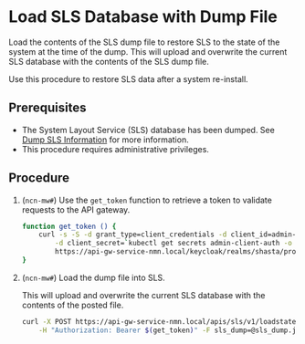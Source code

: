 # Load SLS Database with Dump File

Load the contents of the SLS dump file to restore SLS to the state of the system at the time of the dump. This will upload and overwrite the current SLS database with the contents of the SLS dump file.

Use this procedure to restore SLS data after a system re-install.

## Prerequisites

- The System Layout Service \(SLS\) database has been dumped. See [Dump SLS Information](Dump_SLS_Information.md) for more information.
- This procedure requires administrative privileges.

## Procedure

1. (`ncn-mw#`) Use the `get_token` function to retrieve a token to validate requests to the API gateway.

    ```bash
    function get_token () {
        curl -s -S -d grant_type=client_credentials -d client_id=admin-client \
            -d client_secret=`kubectl get secrets admin-client-auth -o jsonpath='{.data.client-secret}' | base64 -d` \
            https://api-gw-service-nmn.local/keycloak/realms/shasta/protocol/openid-connect/token | jq -r '.access_token'
    }
    ```

1. (`ncn-mw#`) Load the dump file into SLS.

    This will upload and overwrite the current SLS database with the contents of the posted file.

    ```bash
    curl -X POST https://api-gw-service-nmn.local/apis/sls/v1/loadstate \
        -H "Authorization: Bearer $(get_token)" -F sls_dump=@sls_dump.json
    ```
